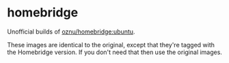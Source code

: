 # homebridge

Unofficial builds of [oznu/homebridge:ubuntu](https://hub.docker.com/r/oznu/homebridge).

These images are identical to the original, except that they're tagged with the Homebridge version. If you don't need that then use the original images.
